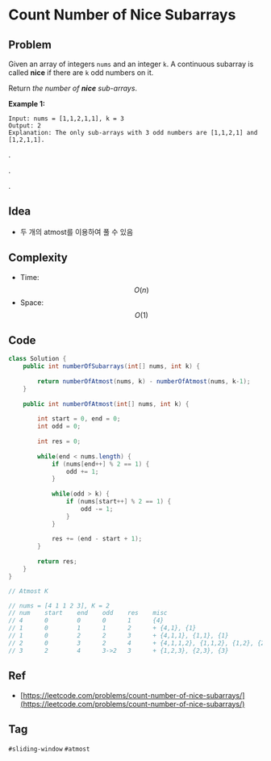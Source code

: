 # Count Number of Nice Subarrays

## Problem



Given an array of integers `nums` and an integer `k`. A continuous subarray is called **nice** if there are `k` odd numbers on it.

Return _the number of **nice** sub-arrays_.

**Example 1:**

```text
Input: nums = [1,1,2,1,1], k = 3
Output: 2
Explanation: The only sub-arrays with 3 odd numbers are [1,1,2,1] and [1,2,1,1].
```





.

.

.



## Idea

* 두 개의 atmost를 이용하여 풀 수 있음

## Complexity

* Time: $$O(n)$$
* Space: $$O(1)$$

## Code 

```java
class Solution {
    public int numberOfSubarrays(int[] nums, int k) {
         
        return numberOfAtmost(nums, k) - numberOfAtmost(nums, k-1);
    }
    
    public int numberOfAtmost(int[] nums, int k) {
        
        int start = 0, end = 0;
        int odd = 0;
        
        int res = 0;
        
        while(end < nums.length) {
            if (nums[end++] % 2 == 1) {
                odd += 1;
            }
            
            while(odd > k) {
                if (nums[start++] % 2 == 1) {
                    odd -= 1;
                }
            }
            
            res += (end - start + 1);
        }
        
        return res;
    }
}

// Atmost K

// nums = [4 1 1 2 3], K = 2
// num    start    end    odd    res    misc
// 4      0        0      0      1      {4}
// 1      0        1      1      2      + {4,1}, {1}
// 1      0        2      2      3      + {4,1,1}, {1,1}, {1}
// 2      0        3      2      4      + {4,1,1,2}, {1,1,2}, {1,2}, {2}
// 3      2        4      3->2   3      + {1,2,3}, {2,3}, {3}
```

## Ref

* [https://leetcode.com/problems/count-number-of-nice-subarrays/](https://leetcode.com/problems/count-number-of-nice-subarrays/)

## Tag

`#sliding-window` `#atmost`

